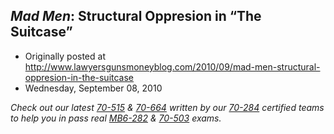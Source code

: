 ## <em>Mad Men</em>: Structural Oppresion in “The Suitcase”

 * Originally posted at http://www.lawyersgunsmoneyblog.com/2010/09/mad-men-structural-oppresion-in-the-suitcase
 * Wednesday, September 08, 2010

_Check out our latest [70-515](http://www.thepass4sure.us/70-515-dumps.html) & [70-664](http://www.thepass4sure.biz/70-664.html) written by our [70-284](http://www.thepass4sure.me/70-284.html) certified teams to help you in pass real [MB6-282](http://www.pass4sures.ca/MB6-282.html) & [70-503](http://www.pass4sures.ca/70-503.html) exams._